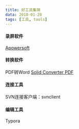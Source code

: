 ```yaml
---
title: 好工具集锦
data: 2018-01-28
tags: [工具, tools]
---
```


#### 录屏软件

[Apowersoft](https://www.apowersoft.cn/screen-recorder)  



#### 转换软件

PDF转Word [Solid Converter PDF](http://rj.baidu.com/soft/detail/20876.html?ald)  



#### 连接工具

SVN连接客户端：svnclient



#### 编辑工具

Typora